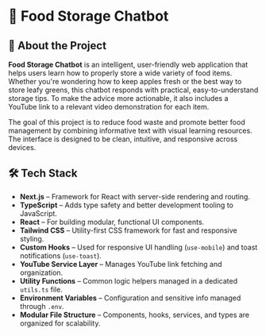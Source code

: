 # 🍎 Food Storage Chatbot

## 🧠 About the Project

**Food Storage Chatbot** is an intelligent, user-friendly web application that helps users learn how to properly store a wide variety of food items. Whether you're wondering how to keep apples fresh or the best way to store leafy greens, this chatbot responds with practical, easy-to-understand storage tips. To make the advice more actionable, it also includes a YouTube link to a relevant video demonstration for each item.

The goal of this project is to reduce food waste and promote better food management by combining informative text with visual learning resources. The interface is designed to be clean, intuitive, and responsive across devices.

## 🛠️ Tech Stack

- **Next.js** – Framework for React with server-side rendering and routing.
- **TypeScript** – Adds type safety and better development tooling to JavaScript.
- **React** – For building modular, functional UI components.
- **Tailwind CSS** – Utility-first CSS framework for fast and responsive styling.
- **Custom Hooks** – Used for responsive UI handling (`use-mobile`) and toast notifications (`use-toast`).
- **YouTube Service Layer** – Manages YouTube link fetching and organization.
- **Utility Functions** – Common logic helpers managed in a dedicated `utils.ts` file.
- **Environment Variables** – Configuration and sensitive info managed through `.env`.
- **Modular File Structure** – Components, hooks, services, and types are organized for scalability.
